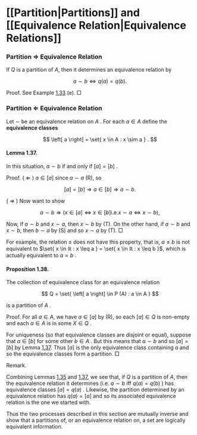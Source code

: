 # [[Partition|Partitions]] and [[Equivalence Relation|Equivalence Relations]]

### Partition $\Rightarrow$ Equivalence Relation

If $Q$ is a partition of $A$, then it determines an equivalence relation by

$$
a \sim b \Leftrightarrow q (a) = q (b) .
$$

Proof. See Example [1.33](#x5-8002r33) (e). □

### Partition $\Leftarrow$ Equivalence Relation

Let $\sim$ be an equivalence relation on $A$ . For each $a \in A$ define the **equivalence classes**

$$
\left[ a \right] = \set{ x \in A : x \sim a } .
$$

#### Lemma 1.37.

In this situation, $a \sim b$ if and only if $\left[ a \right] = \left[ b \right]$ .

Proof. ( $\Leftarrow$ ) $a \in \left[ a \right]$ since $a \sim a$ (R), so

$$
\left[ a \right] = \left[ b \right] \Rightarrow a \in \left[ b \right] \Rightarrow a \sim b .
$$

( $\Rightarrow$ ) Now want to show

$$
a \sim b \Rightarrow (x \in \left[ a \right] \Leftrightarrow x \in \left[ b \right] \text{i.e.} x \sim a \Leftrightarrow x \sim b) ,
$$

Now, if $a \sim b$ and $x \sim a$, then $x \sim b$ by (T). On the other hand, if $a \sim b$ and $x \sim b$, then $b \sim a$ by (S) and so $x \sim a$ by (T). □

For example, the relation $\leq$ does not have this property, that is, $a \leq b$ is not equivalent to $\set{ x \in ℝ : x \leq a } = \set{ x \in ℝ : x \leq b }$, which is actually equivalent to $a = b$ .

#### Proposition 1.38.

The collection of equivalence class for an equivalence relation

$$
Q = \set{ \left[ a \right] \in P (A) : a \in A }
$$

is a partition of $A$ .

Proof. For all $a \in A$, we have $a \in \left[ a \right]$ by (R), so each $\left[ a \right] \in Q$ is non-empty and each $a \in A$ is in some $X \in Q$ .

For uniqueness (so that equivalence classes are disjoint or equal), suppose that $a \in \left[ b \right]$ for some other $b \in A$ . But this means that $a \sim b$ and so $\left[ a \right] = \left[ b \right]$ by Lemma [1.37](#x5-8006r37). Thus $\left[ a \right]$ is the only equivalence class containing $a$ and so the equivalence classes form a partition. □

Remark.

Combining Lemmas [1.35](#x5-8004r35) and [1.37](#x5-8006r37), we see that, if $Q$ is a partition of $A$, then the equivalence relation it determines (i.e. $a \sim b$ iff $q (a) = q (b)$ ) has equivalence classes $\left[ a \right] = q (a)$ . Likewise, the partition determined by an equivalence relation has $q (a) = \left[ a \right]$ and so its associated equivalence relation is the one we started with.

Thus the two processes described in this section are mutually inverse and show that a partitions of, or an equivalence relation on, a set are logically equivalent information.